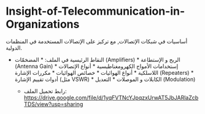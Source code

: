 # Insight-of-Telecommunication-in-Organizations
أساسيات في شبكات الإتصالات, مع تركيز على الإتصالات المستخدمة في المنظمات الدولية.

- النقاط الرئيسية في الملف:
       * المضخمّات (Amplifiers)
       * الربح و الإستطاعة (Antenna Gain)
       * إستخدامات الأمواج الكهرومغناطيسية
       * أنواع الإتصالات اللاسلكية
       * أنواع الهوائيات
       * خصائص الهوائيات
       * مكررات الإشارة (Repeaters)
       * أدوات تقييم الإشارة (مثل VSWR)
       * الكابلات و الموصلات
       * التعديل (Modulation)



  - رابط تحميل الملف: https://drive.google.com/file/d/1yqFVTNcYJpqzxUrwAT5JbJARlaZcbTDS/view?usp=sharing

